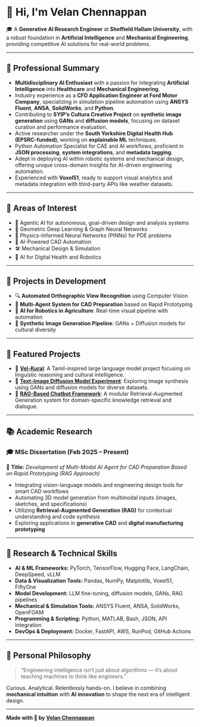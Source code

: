 # 👋 Hi, I'm Velan Chennappan

🎓 A **Generative AI Research Engineer** at **Sheffield Hallam University**, with a robust foundation in **Artificial Intelligence** and **Mechanical Engineering**, providing competitive AI solutions for real-world problems.

---

## 🔧 Professional Summary

- **Multidisciplinary AI Enthusiast** with a passion for integrating **Artificial Intelligence** into **Healthcare** and **Mechanical Engineering**.  
- Industry experience as a **CFD Application Engineer at Ford Motor Company**, specializing in simulation pipeline automation using **ANSYS Fluent**, **ANSA**, **SolidWorks**, and **Python**.  
- Contributing to **SYIP’s Cultura Creative Project** on **synthetic image generation** using **GANs** and **diffusion models**, focusing on dataset curation and performance evaluation.  
- Active researcher under the **South Yorkshire Digital Health Hub (EPSRC-funded)**, working on **explainable ML** techniques.  
- Python Automation Specialist for CAE and AI workflows, proficient in **JSON processing**, **system integrations**, and **metadata tagging**.  
- Adept in deploying AI within robotic systems and mechanical design, offering unique cross-domain insights for AI-driven engineering automation.  
- Experienced with **Voxel51**, ready to support visual analytics and metadata integration with third-party APIs like weather datasets.  

---

## 🎯 Areas of Interest

- 🧠 Agentic AI for autonomous, goal-driven design and analysis systems  
- 🧠 Geometric Deep Learning & Graph Neural Networks  
- 🧮 Physics-Informed Neural Networks (PINNs) for PDE problems  
- 🤖 AI-Powered CAD Automation  
- 🛠️ Mechanical Design & Simulation  
- 🧬 AI for Digital Health and Robotics  

---

## 🚀 Projects in Development

- 🔍 **Automated Orthographic View Recognition** using Computer Vision  
- 🤖 **Multi-Agent System for CAD Preparation** based on Rapid Prototyping  
- 🌾 **AI for Robotics in Agriculture**: Real-time visual pipeline with automation  
- 🧠 **Synthetic Image Generation Pipeline**: GANs + Diffusion models for cultural diversity  

---

## 🧩 Featured Projects

- 💬 [**Vel-Kural**]((https://github.com/velanc-ai/Vel-Kural/tree/main)): A Tamil-inspired large language model project focusing on linguistic reasoning and cultural intelligence.  
- 🎨 [**Text-Image Diffusion Model Experiment**](https://github.com/yourusername/text-image-diffusion): Exploring image synthesis using GANs and diffusion models for diverse datasets.  
- 🤖 [**RAG-Based Chatbot Framework**](https://github.com/yourusername/rag-chatbot): A modular Retrieval-Augmented Generation system for domain-specific knowledge retrieval and dialogue.  

---

## 📚 Academic Research

### 🎓 MSc Dissertation (Feb 2025 – Present)  
📌 **Title:** *Development of Multi-Modal AI Agent for CAD Preparation Based on Rapid Prototyping (RAG Approach)*  

- Integrating vision-language models and engineering design tools for smart CAD workflows  
- Automating 3D model generation from multimodal inputs (images, sketches, and specifications)  
- Utilizing **Retrieval-Augmented Generation (RAG)** for contextual understanding and code synthesis  
- Exploring applications in **generative CAD** and **digital manufacturing prototyping**  

---

## 🧠 Research & Technical Skills

- **AI & ML Frameworks:** PyTorch, TensorFlow, Hugging Face, LangChain, DeepSpeed, vLLM  
- **Data & Visualization Tools:** Pandas, NumPy, Matplotlib, Voxel51, FiftyOne  
- **Model Development:** LLM fine-tuning, diffusion models, GANs, RAG pipelines  
- **Mechanical & Simulation Tools:** ANSYS Fluent, ANSA, SolidWorks, OpenFOAM  
- **Programming & Scripting:** Python, MATLAB, Bash, JSON, API Integration  
- **DevOps & Deployment:** Docker, FastAPI, AWS, RunPod, GitHub Actions  

---

## 🌟 Personal Philosophy

> “Engineering intelligence isn’t just about algorithms — it’s about teaching machines to think like engineers.”

Curious. Analytical. Relentlessly hands-on. I believe in combining **mechanical intuition** with **AI innovation** to shape the next era of intelligent design.

---

**Made with 🤖 by [Velan Chennappan](https://github.com/velanc-ai)**  
